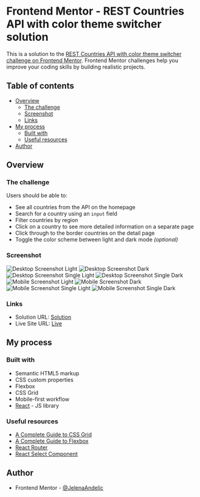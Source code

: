 # Frontend Mentor - REST Countries API with color theme switcher solution

This is a solution to the [REST Countries API with color theme switcher challenge on Frontend Mentor](https://www.frontendmentor.io/challenges/rest-countries-api-with-color-theme-switcher-5cacc469fec04111f7b848ca). Frontend Mentor challenges help you improve your coding skills by building realistic projects.

## Table of contents

- [Overview](#overview)
  - [The challenge](#the-challenge)
  - [Screenshot](#screenshot)
  - [Links](#links)
- [My process](#my-process)
  - [Built with](#built-with)
  - [Useful resources](#useful-resources)
- [Author](#author)

## Overview

### The challenge

Users should be able to:

- See all countries from the API on the homepage
- Search for a country using an `input` field
- Filter countries by region
- Click on a country to see more detailed information on a separate page
- Click through to the border countries on the detail page
- Toggle the color scheme between light and dark mode _(optional)_

### Screenshot

![Desktop Screenshot Light](./src/screenshots/desktop_light.png)
![Desktop Screenshot Dark](./src/screenshots/desktop_dark.png)
![Desktop Screenshot Single Light](./src/screenshots/single_page_light.png)
![Desktop Screenshot Single Dark](./src/screenshots/_single_page_dark.png)
![Mobile Screenshot Light](./src/screenshots/mobile_light.png)
![Mobile Screenshot Dark](./src/screenshots/mobile_dark.png)
![Mobile Screenshot Single Light](./src/screenshots/mobile_single_page_light.png)
![Mobile Screenshot Single Dark](./src/screenshots/mobile_single_page_dark.png)

### Links

- Solution URL: [Solution](https://github.com/JelenaAndelic/rest-countries-API-with-color-theme-switcher)
- Live Site URL: [Live](https://app.netlify.com/sites/rest-countries-app-in-react/overview)

## My process

### Built with

- Semantic HTML5 markup
- CSS custom properties
- Flexbox
- CSS Grid
- Mobile-first workflow
- [React](https://reactjs.org/) - JS library

### Useful resources

- [A Complete Guide to CSS Grid](https://css-tricks.com/snippets/css/complete-guide-grid/#prop-place-content)
- [A Complete Guide to Flexbox](https://css-tricks.com/snippets/css/a-guide-to-flexbox/)
- [React Router](https://reactrouter.com/en/main)
- [React Select Component](https://react-select.com/components)

## Author

- Frontend Mentor - [@JelenaAndelic](https://www.frontendmentor.io/profile/JelenaAndelic)
